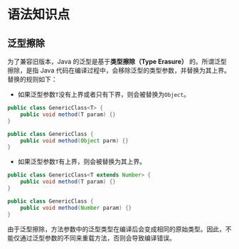 # 语法知识点

## 泛型擦除

为了兼容旧版本，Java 的泛型是基于**类型擦除（Type Erasure）** 的。所谓泛型擦除，是指 Java 代码在编译过程中，会移除泛型的类型参数，并替换为其上界。替换的规则如下：

- 如果泛型参数`T`没有上界或者只有下界，则会被替换为`Object`。

```Java
public class GenericClass<T> {
    public void method(T param) {}
}

public class GenericClass {
    public void method(Object parm) {}
}
```

- 如果泛型参数`T`有上界，则会被替换为其上界。

```Java
public class GenericClass<T extends Number> {
    public void method(T param) {}
}

public class GenericClass {
    public void method(Number param) {}
}
```

由于泛型擦除，方法参数中的泛型类型在编译后会变成相同的原始类型。因此，不能仅通过泛型参数的不同来重载方法，否则会导致编译错误。
